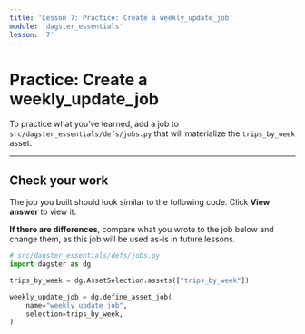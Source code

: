 ```yaml
---
title: 'Lesson 7: Practice: Create a weekly_update_job'
module: 'dagster_essentials'
lesson: '7'
---
```


# Practice: Create a weekly_update_job

To practice what you’ve learned, add a job to `src/dagster_essentials/defs/jobs.py` that will materialize the `trips_by_week` asset.

---

## Check your work

The job you built should look similar to the following code. Click **View answer** to view it.

**If there are differences**, compare what you wrote to the job below and change them, as this job will be used as-is in future lessons.

```python {% obfuscated="true" %}
# src/dagster_essentials/defs/jobs.py
import dagster as dg

trips_by_week = dg.AssetSelection.assets(["trips_by_week"])

weekly_update_job = dg.define_asset_job(
    name="weekly_update_job",
    selection=trips_by_week,
)
```

